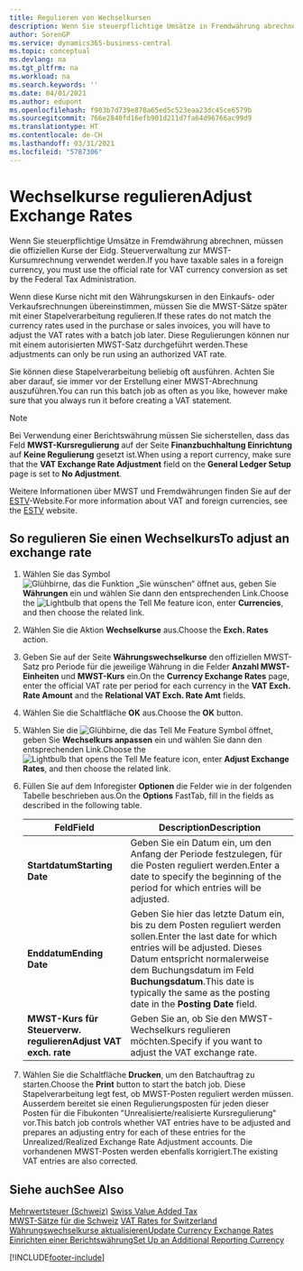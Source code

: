 ```yaml
---
title: Regulieren von Wechselkursen
description: Wenn Sie steuerpflichtige Umsätze in Fremdwährung abrechnen, müssen die offiziellen Kurse der Eidg. Steuerverwaltung zur MWST-Kursumrechnung verwendet werden.
author: SorenGP
ms.service: dynamics365-business-central
ms.topic: conceptual
ms.devlang: na
ms.tgt_pltfrm: na
ms.workload: na
ms.search.keywords: ''
ms.date: 04/01/2021
ms.author: edupont
ms.openlocfilehash: f903b7d739e870a65ed5c523eaa23dc45ce6579b
ms.sourcegitcommit: 766e2840fd16efb901d211d7fa64d96766ac99d9
ms.translationtype: HT
ms.contentlocale: de-CH
ms.lasthandoff: 03/31/2021
ms.locfileid: "5787306"
---
```

# <a name="adjust-exchange-rates"></a><span data-ttu-id="d8a8a-103">Wechselkurse regulieren</span><span class="sxs-lookup"><span data-stu-id="d8a8a-103">Adjust Exchange Rates</span></span>
<span data-ttu-id="d8a8a-104">Wenn Sie steuerpflichtige Umsätze in Fremdwährung abrechnen, müssen die offiziellen Kurse der Eidg. Steuerverwaltung zur MWST-Kursumrechnung verwendet werden.</span><span class="sxs-lookup"><span data-stu-id="d8a8a-104">If you have taxable sales in a foreign currency, you must use the official rate for VAT currency conversion as set by the Federal Tax Administration.</span></span>  

<span data-ttu-id="d8a8a-105">Wenn diese Kurse nicht mit den Währungskursen in den Einkaufs- oder Verkaufsrechnungen übereinstimmen, müssen Sie die MWST-Sätze später mit einer Stapelverarbeitung regulieren.</span><span class="sxs-lookup"><span data-stu-id="d8a8a-105">If these rates do not match the currency rates used in the purchase or sales invoices, you will have to adjust the VAT rates with a batch job later.</span></span> <span data-ttu-id="d8a8a-106">Diese Regulierungen können nur mit einem autorisierten MWST-Satz durchgeführt werden.</span><span class="sxs-lookup"><span data-stu-id="d8a8a-106">These adjustments can only be run using an authorized VAT rate.</span></span>  

<span data-ttu-id="d8a8a-107">Sie können diese Stapelverarbeitung beliebig oft ausführen. Achten Sie aber darauf, sie immer vor der Erstellung einer MWST-Abrechnung auszuführen.</span><span class="sxs-lookup"><span data-stu-id="d8a8a-107">You can run this batch job as often as you like, however make sure that you always run it before creating a VAT statement.</span></span>  

> [!NOTE]  
>  <span data-ttu-id="d8a8a-108">Bei Verwendung einer Berichtswährung müssen Sie sicherstellen, dass das Feld **MWST-Kursregulierung** auf der Seite **Finanzbuchhaltung Einrichtung** auf **Keine Regulierung** gesetzt ist.</span><span class="sxs-lookup"><span data-stu-id="d8a8a-108">When using a report currency, make sure that the **VAT Exchange Rate Adjustment** field on the **General Ledger Setup** page is set to **No Adjustment**.</span></span>  

<span data-ttu-id="d8a8a-109">Weitere Informationen über MWST und Fremdwährungen finden Sie auf der [ESTV](https://go.microsoft.com/fwlink/?LinkId=285999)-Website.</span><span class="sxs-lookup"><span data-stu-id="d8a8a-109">For more information about VAT and foreign currencies, see the [ESTV](https://go.microsoft.com/fwlink/?LinkId=285999) website.</span></span>  

## <a name="to-adjust-an-exchange-rate"></a><span data-ttu-id="d8a8a-110">So regulieren Sie einen Wechselkurs</span><span class="sxs-lookup"><span data-stu-id="d8a8a-110">To adjust an exchange rate</span></span>  

1.  <span data-ttu-id="d8a8a-111">Wählen Sie das Symbol ![Glühbirne, das die Funktion „Sie wünschen“ öffnet](../../media/ui-search/search_small.png "Tell me-Funktion") aus, geben Sie **Währungen** ein und wählen Sie dann den entsprechenden Link.</span><span class="sxs-lookup"><span data-stu-id="d8a8a-111">Choose the ![Lightbulb that opens the Tell Me feature](../../media/ui-search/search_small.png "Tell me what you want to do") icon, enter **Currencies**, and then choose the related link.</span></span>  
2.  <span data-ttu-id="d8a8a-112">Wählen Sie die Aktion **Wechselkurse** aus.</span><span class="sxs-lookup"><span data-stu-id="d8a8a-112">Choose the **Exch. Rates** action.</span></span>  
3.  <span data-ttu-id="d8a8a-113">Geben Sie auf der Seite **Währungswechselkurse** den offiziellen MWST-Satz pro Periode für die jeweilige Währung in die Felder **Anzahl MWST-Einheiten** und **MWST-Kurs** ein.</span><span class="sxs-lookup"><span data-stu-id="d8a8a-113">On the **Currency Exchange Rates** page, enter the official VAT rate per period for each currency in the **VAT Exch. Rate Amount** and the **Relational VAT Exch. Rate Amt** fields.</span></span>  
4.  <span data-ttu-id="d8a8a-114">Wählen Sie die Schaltfläche **OK** aus.</span><span class="sxs-lookup"><span data-stu-id="d8a8a-114">Choose the **OK** button.</span></span>  
5.  <span data-ttu-id="d8a8a-115">Wählen Sie die ![Glühbirne, die das Tell Me Feature](../../media/ui-search/search_small.png "Tell me-Funktion") Symbol öffnet, geben Sie **Wechselkurs anpassen** ein und wählen Sie dann den entsprechenden Link.</span><span class="sxs-lookup"><span data-stu-id="d8a8a-115">Choose the ![Lightbulb that opens the Tell Me feature](../../media/ui-search/search_small.png "Tell me what you want to do") icon, enter **Adjust Exchange Rates**, and then choose the related link.</span></span>  
6.  <span data-ttu-id="d8a8a-116">Füllen Sie auf dem Inforegister **Optionen** die Felder wie in der folgenden Tabelle beschrieben aus.</span><span class="sxs-lookup"><span data-stu-id="d8a8a-116">On the **Options** FastTab, fill in the fields as described in the following table.</span></span>   

    |<span data-ttu-id="d8a8a-117">Feld</span><span class="sxs-lookup"><span data-stu-id="d8a8a-117">Field</span></span>|<span data-ttu-id="d8a8a-118">Description</span><span class="sxs-lookup"><span data-stu-id="d8a8a-118">Description</span></span>|  
    |---------------------------------|---------------------------------------|  
    |<span data-ttu-id="d8a8a-119">**Startdatum**</span><span class="sxs-lookup"><span data-stu-id="d8a8a-119">**Starting Date**</span></span>|<span data-ttu-id="d8a8a-120">Geben Sie ein Datum ein, um den Anfang der Periode festzulegen, für die Posten reguliert werden.</span><span class="sxs-lookup"><span data-stu-id="d8a8a-120">Enter a date to specify the beginning of the period for which entries will be adjusted.</span></span>|  
    |<span data-ttu-id="d8a8a-121">**Enddatum**</span><span class="sxs-lookup"><span data-stu-id="d8a8a-121">**Ending Date**</span></span>|<span data-ttu-id="d8a8a-122">Geben Sie hier das letzte Datum ein, bis zu dem Posten reguliert werden sollen.</span><span class="sxs-lookup"><span data-stu-id="d8a8a-122">Enter the last date for which entries will be adjusted.</span></span> <span data-ttu-id="d8a8a-123">Dieses Datum entspricht normalerweise dem Buchungsdatum im Feld **Buchungsdatum**.</span><span class="sxs-lookup"><span data-stu-id="d8a8a-123">This date is typically the same as the posting date in the **Posting Date** field.</span></span>|  
    |<span data-ttu-id="d8a8a-124">**MWST-Kurs für Steuerverw. regulieren**</span><span class="sxs-lookup"><span data-stu-id="d8a8a-124">**Adjust VAT exch. rate**</span></span>|<span data-ttu-id="d8a8a-125">Geben Sie an, ob Sie den MWST-Wechselkurs regulieren möchten.</span><span class="sxs-lookup"><span data-stu-id="d8a8a-125">Specify if you want to adjust the VAT exchange rate.</span></span>|  

7.  <span data-ttu-id="d8a8a-126">Wählen Sie die Schaltfläche **Drucken**, um den Batchauftrag zu starten.</span><span class="sxs-lookup"><span data-stu-id="d8a8a-126">Choose the **Print** button to start the batch job.</span></span> <span data-ttu-id="d8a8a-127">Diese Stapelverarbeitung legt fest, ob MWST-Posten reguliert werden müssen. Ausserdem bereitet sie einen Regulierungsposten für jeden dieser Posten für die Fibukonten "Unrealisierte/realisierte Kursregulierung" vor.</span><span class="sxs-lookup"><span data-stu-id="d8a8a-127">This batch job controls whether VAT entries have to be adjusted and prepares an adjusting entry for each of these entries for the Unrealized/Realized Exchange Rate Adjustment accounts.</span></span> <span data-ttu-id="d8a8a-128">Die vorhandenen MWST-Posten werden ebenfalls korrigiert.</span><span class="sxs-lookup"><span data-stu-id="d8a8a-128">The existing VAT entries are also corrected.</span></span>  

## <a name="see-also"></a><span data-ttu-id="d8a8a-129">Siehe auch</span><span class="sxs-lookup"><span data-stu-id="d8a8a-129">See Also</span></span>  
 <span data-ttu-id="d8a8a-130">[Mehrwertsteuer (Schweiz)](swiss-value-added-tax.md) </span><span class="sxs-lookup"><span data-stu-id="d8a8a-130">[Swiss Value Added Tax](swiss-value-added-tax.md) </span></span>  
 <span data-ttu-id="d8a8a-131">[MWST-Sätze für die Schweiz](vat-rates-for-switzerland.md) </span><span class="sxs-lookup"><span data-stu-id="d8a8a-131">[VAT Rates for Switzerland](vat-rates-for-switzerland.md) </span></span>  
[<span data-ttu-id="d8a8a-132">Währungswechselkurse aktualisieren</span><span class="sxs-lookup"><span data-stu-id="d8a8a-132">Update Currency Exchange Rates</span></span>](../../finance-how-update-currencies.md)  
[<span data-ttu-id="d8a8a-133">Einrichten einer Berichtswährung</span><span class="sxs-lookup"><span data-stu-id="d8a8a-133">Set Up an Additional Reporting Currency</span></span>](../../finance-how-setup-additional-currencies.md)


[!INCLUDE[footer-include](../../includes/footer-banner.md)]